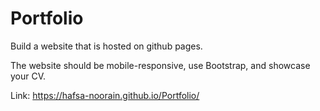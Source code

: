 # Portfolio

Build a website that is hosted on github pages.

The website should be mobile-responsive,  use Bootstrap, and showcase your CV.

Link: https://hafsa-noorain.github.io/Portfolio/
